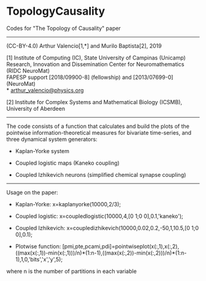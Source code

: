 # TopologyCausality
Codes for "The Topology of Causality" paper



--------------------------------

(CC-BY-4.0) Arthur Valencio[1,\*] and Murilo Baptista[2], 2019

[1] Institute of Computing (IC), State University of Campinas (Unicamp) \
    Research, Innovation and Dissemination Center for Neuromathematics (RIDC NeuroMat)\
    FAPESP support [2018/09900-8] (fellowship) and [2013/07699-0] (NeuroMat) \
    * arthur_valencio@physics.org
    
[2] Institute for Complex Systems and Mathematical Biology (ICSMB), University of Aberdeen

---------------------------------

The code consists of a function that calculates and build the plots of the pointwise information-theoretical measures for bivariate time-series, and three dynamical system generators:

 - Kaplan-Yorke system
 
 - Coupled logistic maps (Kaneko coupling)
 
 - Coupled Izhikevich neurons (simplified chemical synapse coupling)

----------------------------------

Usage on the paper:

 - Kaplan-Yorke: x=kaplanyorke(10000,2/3);
 
 - Coupled logistic: x=coupledlogistic(10000,4,[0 1;0 0],0.1,'kaneko');
 
 - Coupled Izhikevich: x=coupledizhikevich(10000,0.02,0.2,-50,1,10.5,[0 1;0 0],0.1);

 - Plotwise function: [pmi,pte,pcami,pdi]=pointwiseplot(x(:,1),x(:,2),((max(x(:,1))-min(x(:,1)))/n)\*(1:n-1),((max(x(:,2))-min(x(:,2)))/n)\*(1:n-1),1,0,'bits','x','y',5);
 
 where n is the number of partitions in each variable
